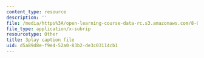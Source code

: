 ```yaml
---
content_type: resource
description: ''
file: /media/https%3A/open-learning-course-data-rc.s3.amazonaws.com/8-01sc-classical-mechanics-fall-2016/d5a89d8ef9e452a083b2de3c03114cb1_ozIdCgo5uI4.vtt
file_type: application/x-subrip
resourcetype: Other
title: 3play caption file
uid: d5a89d8e-f9e4-52a0-83b2-de3c03114cb1
---
```

